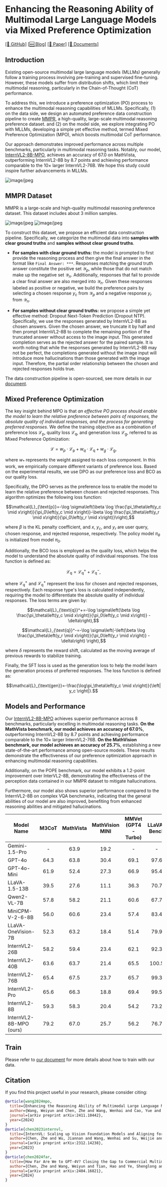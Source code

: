 # Enhancing the Reasoning Ability of Multimodal Large Language Models via Mixed Preference Optimization

[\[📂 GitHub\]](https://github.com/OpenGVLab/InternVL/tree/main/internvl_chat/shell/internvl2.0_mpo)  [\[🆕 Blog\]](https://internvl.github.io/blog/2024-11-14-InternVL-2.0-MPO/)  [\[📜 Paper\]](https://arxiv.org/abs/2411.10442) [\[📖 Documents\]](https://internvl.readthedocs.io/en/latest/internvl2.0/preference_optimization.html)

## Introduction

Existing open-source multimodal large language models (MLLMs) generally follow a training process involving pre-training and supervised fine-tuning. However, these models suffer from distribution shifts, which limit their multimodal reasoning, particularly in the Chain-of-Thought (CoT) performance.

To address this, we introduce a preference optimization (PO) process to enhance the multimodal reasoning capabilities of MLLMs. Specifically, (1) on the data side, we design an automated preference data construction pipeline to create [MMPR](https://huggingface.co/datasets/OpenGVLab/MMPR), a high-quality, large-scale multimodal reasoning preference dataset. and (2) on the model side, we explore integrating PO with MLLMs, developing a simple yet effective method, termed Mixed Preference Optimization (MPO), which boosts multimodal CoT performance.

Our approach demonstrates improved performance across multiple benchmarks, particularly in multimodal reasoning tasks. Notably, our model, [InternVL2-8B-MPO](https://huggingface.co/OpenGVLab/InternVL2-8B-MPO), achieves an accuracy of 67.0 on MathVista, outperforming InternVL2-8B by 8.7 points and achieving performance comparable to the 10$`\times`$ larger InternVL2-76B. We hope this study could inspire further advancements in MLLMs.


![image/jpeg](https://cdn-uploads.huggingface.co/production/uploads/619507e7b74b6c591f794340/sy8aVC1Y5wtAjG-OQzrDI.jpeg)


## MMPR Dataset

MMPR is a large-scale and high-quality multimodal reasoning preference dataset. This dataset includes about 3 million samples.

![image/jpeg](https://cdn-uploads.huggingface.co/production/uploads/619507e7b74b6c591f794340/mmXL47UPDFwYOWdn9Z6j5.jpeg)
![image/jpeg](https://cdn-uploads.huggingface.co/production/uploads/619507e7b74b6c591f794340/6fnvI_wCd9JXAs6vYthaG.jpeg)


To construct this dataset, we propose an efficient data construction pipeline. Specifically, we categorize the multimodal data into **samples with clear ground truths** and **samples without clear ground truths**.


- **For samples with clear ground truths:**
the model is prompted to first provide the reasoning process and then give the final answer in the format like `Final Answer: ***`.
Responses matching the ground truth answer constitute the positive set $\mathcal{Y}_p$, while those that do not match make up the negative set $\mathcal{Y}_n$. Additionally, responses that fail to provide a clear final answer are also merged into $\mathcal{Y}_n$.
Given these responses labeled as positive or negative, we build the preference pairs by selecting a chosen response $y_c$ from $\mathcal{Y}_p$ and a negative response $y_r$ from $\mathcal{Y}_n$.


- **For samples without clear ground truths:**
we propose a simple yet effective method: Dropout Next-Token Prediction (Dropout NTP).
Specifically, we use the responses generated by InternVL2-8B as chosen answers.
Given the chosen answer, we truncate it by half and then prompt InternVL2-8B to complete the remaining
portion of the truncated answer without access to the image input.
This generated completion serves as the rejected answer for the paired sample.
It is worth noting that while the responses generated by InternVL2-8B may not be perfect,
the completions generated without the image input will introduce more hallucinations than those
generated with the image input.
Therefore, the partial order relationship between the chosen and rejected responses holds true.


The data construction pipeline is open-sourced, see more details in our [document](https://internvl.readthedocs.io/en/latest/internvl2.0/preference_optimization.html#generate-additional-preference-data).


## Mixed Preference Optimization

The key insight behind MPO is that *an effective PO process should enable the model to learn the relative preference between pairs of responses, the absolute quality of individual responses, and the process for generating preferred responses.* We define the training objective as a combination of
preference loss $`\mathcal{L}_{\text{p}}`$,
quality loss $`\mathcal{L}_{\text{q}}`$,
and generation loss $`\mathcal{L}_{\text{g}}`$,
referred to as Mixed Preference Optimization:

```math
\mathcal{L}=w_{p}\cdot\mathcal{L}_{\text{p}} + w_{q}\cdot\mathcal{L}_{\text{q}} + w_{g}\cdot\mathcal{L}_{\text{g}}, 
```

where $w_{*}$ represents the weight assigned to each loss component.
In this work, we empirically compare different variants of preference loss.
Based on the experimental results, we use DPO as our preference loss and BCO as our quality loss.

Specifically, the DPO serves as the preference loss to enable the model to learn the
relative preference between chosen and rejected responses.
This algorithm optimizes the following loss function:

```math
\mathcal{L}_{\text{p}}=-\log \sigma\left(\beta \log \frac{\pi_\theta\left(y_c \mid x\right)}{\pi_0\left(y_c \mid x\right)}-\beta \log \frac{\pi_\theta\left(y_r \mid x\right)}{\pi_0\left(y_r \mid x\right)}\right),
```

where $\beta$ is the KL penalty coefficient, and $x$, $y_c$, and $y_r$ are user query, chosen response, and rejected response, respectively.
The policy model $\pi_\theta$ is initialized from model $\pi_0$.

Additionally, the BCO loss is employed as the quality loss, which helps the model to understand the absolute quality of individual responses.
The loss function is defined as:

```math
\mathcal{L}_{\text{q}}=\mathcal{L}_{\text{q}}^+ + \mathcal{L}_{\text{q}}^-,
```

where $`\mathcal{L}_{\text{q}}^{+}`$ and $`\mathcal{L}_{\text{q}}^{+}`$ represent the loss for chosen and rejected responses, respectively.
Each response type's loss is calculated independently, requiring the model to differentiate the absolute quality of individual responses. The loss terms are given by:


```math
\mathcal{L}_{\text{q}}^+=-\log \sigma\left(\beta \log \frac{\pi_\theta\left(y_c \mid x\right)}{\pi_0\left(y_c \mid x\right)} - \delta\right),
```


```math
\mathcal{L}_{\text{q}}^-=-\log \sigma\left(-\left(\beta \log \frac{\pi_\theta\left(y_r \mid x\right)}{\pi_0\left(y_r \mid x\right)} - \delta\right) \right),
```


where $\delta$ represents the reward shift, calculated as the moving average of previous rewards to stabilize training.

Finally, the SFT loss is used as the generation loss to help the model learn the generation process of preferred responses.
The loss function is defined as:


```math
\mathcal{L}_{\text{gen}}=-\frac{\log\pi_\theta\left(y_c \mid x\right)}{\left| y_c \right|}.
```


## Models and Performance

Our [InternVL2-8B-MPO](https://huggingface.co/OpenGVLab/InternVL2-8B) achieves superior performance across 8 benchmarks, particularly excelling in multimodal reasoning tasks.
**On the MathVista benchmark, our model achieves an accuracy of 67.0%**, outperforming InternVL2-8B by 8.7 points and achieving performance comparable to the 10$`\times`$ larger InternVL2-76B.
**On the MathVision benchmark, our model achieves an accuracy of 25.7%**, establishing a new state-of-the-art performance among open-source models.
These results demonstrate the effectiveness of our preference optimization approach in enhancing multimodal reasoning capabilities.

Additionally, on the POPE benchmark, our model exhibits a 1.2-point improvement over InterVL2-8B, demonstrating the effectiveness of the perception data contained in our MMPR dataset to mitigate hallucinations.

Furthermore, our model also shows superior performance compared to the InternVL2-8B on complex VQA benchmarks, indicating that the general abilities of our model are also improved, benefiting from enhanced reasoning abilities and mitigated hallucinations.

| Model Name              | M3CoT | MathVista | MathVision MINI | MMVet (GPT4-Turbo) | LLaVA-Bench | POPE  | CRPE  | MMHalBench |
| ----------------------- | :---: | :-------: | :-------------: | :----------------: | :---------: | :---: | :---: | :--------: |
| Gemini-1.5-Pro          |   -   |   63.9    |      19.2       |         -          |      -      |   -   |   -   |     -      |
| GPT-4o                  | 64.3  |   63.8    |      30.4       |        69.1        |    97.6     | 86.9  | 76.6  |    4.0     |
| GPT-4o-Mini             | 61.9  |   52.4    |      27.3       |        66.9        |    95.4     | 85.1  | 73.1  |    3.6     |
| LLaVA-1.5-13B           | 39.5  |   27.6    |      11.1       |        36.3        |    70.7     | 85.9  | 55.6  |    2.4     |
| Qwen2-VL-7B             | 57.8  |   58.2    |      21.1       |        60.6        |    67.7     | 88.1  | 74.4  |    3.4     |
| MiniCPM-V-2-6-8B        | 56.0  |   60.6    |      23.4       |        57.4        |    83.4     | 87.3  | 75.2  |    3.6     |
| LLaVA-OneVision-7B      | 52.3  |   63.2    |      18.4       |        51.4        |    79.9     | 88.4  | 73.7  |    3.1     |
| InternVL2-26B           | 58.2  |   59.4    |      23.4       |        62.1        |    92.3     | 88.0  | 75.6  |    3.7     |
| InternVL2-40B           | 63.6  |   63.7    |      21.4       |        65.5        |    100.5    | 88.4  | 77.3  |    3.9     |
| InternVL2-76B           | 65.4  |   67.5    |      23.7       |        65.7        |    99.3     | 89.0  | 77.8  |    3.8     |
| InternVL2-Pro           | 65.6  |   66.3    |      18.8       |        69.4        |    99.5     | 88.2  | 77.6  |    3.7     |
| InternVL2-8B            | 59.3  |   58.3    |      20.4       |        54.2        |    73.2     | 86.9  | 75.5  |    3.3     |
| InternVL2-8B-MPO (ours) | 79.2  |   67.0    |      25.7       |        56.2        |    76.7     | 88.1  | 75.4  |    3.5     |


## Train

Please refer to [our document](https://internvl.readthedocs.io/en/latest/internvl2.0/preference_optimization.html) for more details about how to train with our data.

## Citation
If you find this project useful in your research, please consider citing:

```BibTeX
@article{wang2024mpo,
  title={Enhancing the Reasoning Ability of Multimodal Large Language Models via Mixed Preference Optimization},
  author={Wang, Weiyun and Chen, Zhe and Wang, Wenhai and Cao, Yue and Liu, Yangzhou and Gao, Zhangwei and Zhu, Jinguo and Zhu, Xizhou and Lu, Lewei and Qiao, Yu and Dai, Jifeng},
  journal={arXiv preprint arXiv:2411.10442},
  year={2024}
}
@article{chen2023internvl,
  title={InternVL: Scaling up Vision Foundation Models and Aligning for Generic Visual-Linguistic Tasks},
  author={Chen, Zhe and Wu, Jiannan and Wang, Wenhai and Su, Weijie and Chen, Guo and Xing, Sen and Zhong, Muyan and Zhang, Qinglong and Zhu, Xizhou and Lu, Lewei and Li, Bin and Luo, Ping and Lu, Tong and Qiao, Yu and Dai, Jifeng},
  journal={arXiv preprint arXiv:2312.14238},
  year={2023}
}
@article{chen2024far,
  title={How Far Are We to GPT-4V? Closing the Gap to Commercial Multimodal Models with Open-Source Suites},
  author={Chen, Zhe and Wang, Weiyun and Tian, Hao and Ye, Shenglong and Gao, Zhangwei and Cui, Erfei and Tong, Wenwen and Hu, Kongzhi and Luo, Jiapeng and Ma, Zheng and others},
  journal={arXiv preprint arXiv:2404.16821},
  year={2024}
}
```
